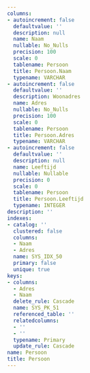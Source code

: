 ```yaml
---
columns:
- autoincrement: false
  defaultvalue: ''
  description: null
  name: Naam
  nullable: No_Nulls
  precision: 100
  scale: 0
  tablename: Persoon
  title: Persoon.Naam
  typename: VARCHAR
- autoincrement: false
  defaultvalue: ''
  description: Woonadres
  name: Adres
  nullable: No_Nulls
  precision: 100
  scale: 0
  tablename: Persoon
  title: Persoon.Adres
  typename: VARCHAR
- autoincrement: false
  defaultvalue: ''
  description: null
  name: Leeftijd
  nullable: Nullable
  precision: 0
  scale: 0
  tablename: Persoon
  title: Persoon.Leeftijd
  typename: INTEGER
description: ''
indexes:
- catalog: ''
  clustered: false
  columns:
  - Naam
  - Adres
  name: SYS_IDX_50
  primary: false
  unique: true
keys:
- columns:
  - Adres
  - Naam
  delete_rule: Cascade
  name: SYS_PK_51
  referenced_table: ''
  relatedcolumns:
  - ''
  - ''
  typename: Primary
  update_rule: Cascade
name: Persoon
title: Persoon
---
```


